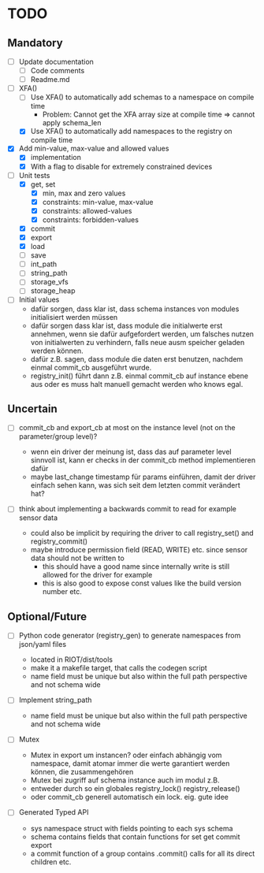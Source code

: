 # TODO

## Mandatory

- [ ] Update documentation
  - [ ] Code comments
  - [ ] Readme.md

- [ ] XFA()
  - [ ] Use XFA() to automatically add schemas to a namespace on compile time
    - Problem: Cannot get the XFA array size at compile time => cannot apply schema_len
  - [x] Use XFA() to automatically add namespaces to the registry on compile time

- [x] Add min-value, max-value and allowed values
  - [x] implementation
  - [x] With a flag to disable for extremely constrained devices

- [ ] Unit tests
  - [x] get, set
    - [x] min, max and zero values
    - [x] constraints: min-value, max-value
    - [x] constraints: allowed-values
    - [x] constraints: forbidden-values
  - [x] commit
  - [x] export
  - [x] load
  - [ ] save
  - [ ] int_path
  - [ ] string_path
  - [ ] storage_vfs
  - [ ] storage_heap

- [ ] Initial values
  - dafür sorgen, dass klar ist, dass schema instances von modules initialisiert werden müssen
  - dafür sorgen dass klar ist, dass module die initialwerte erst annehmen, wenn sie dafür aufgefordert werden, um falsches nutzen von initialwerten zu verhindern, falls neue ausm speicher geladen werden können.
  - dafür z.B. sagen, dass module die daten erst benutzen, nachdem einmal commit_cb ausgeführt wurde.
  - registry_init() führt dann z.B. einmal commit_cb auf instance ebene aus oder es muss halt manuell gemacht werden who knows egal.

## Uncertain

- [ ] commit_cb and export_cb at most on the instance level (not on the parameter/group level)?
  - wenn ein driver der meinung ist, dass das auf parameter level sinnvoll ist, kann er checks in der commit_cb method implementieren dafür
  - maybe last_change timestamp für params einführen, damit der driver einfach sehen kann, was sich seit dem letzten commit verändert hat?

- [ ] think about implementing a backwards commit to read for example sensor data
  - could also be implicit by requiring the driver to call registry_set() and registry_commit()
  - maybe introduce permission field (READ, WRITE) etc. since sensor data should not be written to
    - this should have a good name since internally write is still allowed for the driver for example
    - this is also good to expose const values like the build version number etc.

## Optional/Future

- [ ] Python code generator (registry_gen) to generate namespaces from json/yaml files
  - located in RIOT/dist/tools
  - make it a makefile target, that calls the codegen script
  - name field must be unique but also within the full path perspective and not schema wide

- [ ] Implement string_path
  - name field must be unique but also within the full path perspective and not schema wide

- [ ] Mutex
  - Mutex in export um instancen? oder einfach abhängig vom namespace, damit atomar immer die werte garantiert werden können, die zusammengehören
  - Mutex bei zugriff auf schema instance auch im modul z.B.
  - entweder durch so ein globales registry_lock() registry_release()
  - oder commit_cb generell automatisch ein lock. eig. gute idee

- [ ] Generated Typed API
  - sys namespace struct with fields pointing to each sys schema
  - schema contains fields that contain functions for set get commit export
  - a commit function of a group contains .commit() calls for all its direct children etc.

